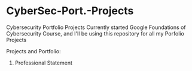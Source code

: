 # CyberSec-Port.-Projects
Cybersecurity Portfolio Projects
Currently started Google Foundations of Cybersecurity Course, and I'll be using this repository for all my Porfolio Projects

Projects and Portfolio:
1) Professional Statement
